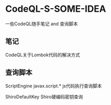 # CodeQL-S-SOME-IDEA
一些CodeQL随手笔记 and 查询脚本
## 笔记
  CodeQL关于Lombok代码的解决方式
## 查询脚本

  ScriptEngine javax.script.* js代码执行查询脚本
  
  ShiroDefaultKey Shiro硬编码密钥查询
  
  
